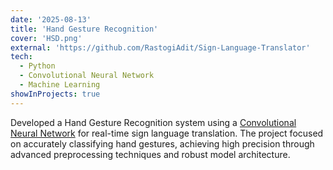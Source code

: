 ```yaml
---
date: '2025-08-13'
title: 'Hand Gesture Recognition'
cover: 'HSD.png'
external: 'https://github.com/RastogiAdit/Sign-Language-Translator'
tech:
  - Python
  - Convolutional Neural Network
  - Machine Learning
showInProjects: true
---
```


 Developed a Hand Gesture Recognition system using a [Convolutional Neural Network](https://en.wikipedia.org/wiki/Convolutional_neural_network) for real-time sign language translation. The project focused on accurately classifying hand gestures, achieving high precision through advanced preprocessing techniques and robust model architecture.